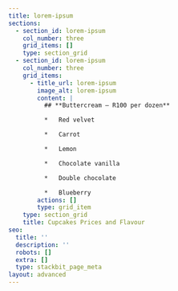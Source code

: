 ```yaml
---
title: lorem-ipsum
sections:
  - section_id: lorem-ipsum
    col_number: three
    grid_items: []
    type: section_grid
  - section_id: lorem-ipsum
    col_number: three
    grid_items:
      - title_url: lorem-ipsum
        image_alt: lorem-ipsum
        content: |
          ## **Buttercream – R100 per dozen**

          *   Red velvet

          *   Carrot

          *   Lemon

          *   Chocolate vanilla

          *   Double chocolate

          *   Blueberry
        actions: []
        type: grid_item
    type: section_grid
    title: Cupcakes Prices and Flavour
seo:
  title: ''
  description: ''
  robots: []
  extra: []
  type: stackbit_page_meta
layout: advanced
---
```


